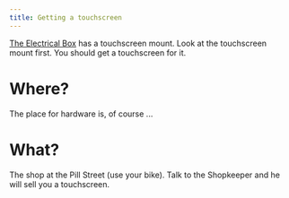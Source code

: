 ```yaml
---
title: Getting a touchscreen
---
```


[The Electrical Box](040-electric-box.md) has a touchscreen mount. Look at the touchscreen mount first. You should get a touchscreen for it.

# Where?
The place for hardware is, of course ...

# What?
The shop at the Pill Street (use your bike). Talk to the Shopkeeper and he will sell you a touchscreen.
